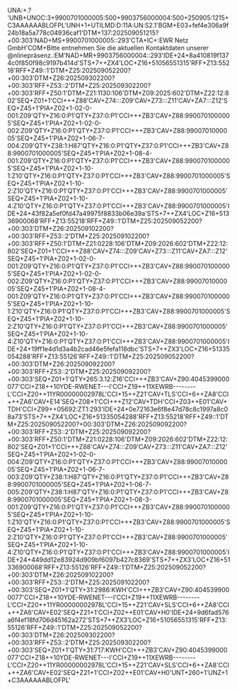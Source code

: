 UNA:+.? 'UNB+UNOC:3+9900701000005:500+9903756000004:500+250905:1215+C3AAAAAABLOFPL'UNH+1+UTILMD:D:11A:UN:S2.1'BGM+E03+fef4e306a9f24b18a5a778c04936caf1'DTM+137:202509051215?+00:303'NAD+MS+9900701000005::293'CTA+IC+:EWR Netz GmbH'COM+Bitte entnehmen Sie die aktuellen Kontaktdaten unserer @nlinepräsenz.:EM'NAD+MR+9903756000004::293'IDE+24+8a410819f1374c0f850f98c9197b414d'STS+7++ZX4'LOC+Z16+51056551315'RFF+Z13:55218'RFF+Z49::1'DTM+Z25:202509052200?+00:303'DTM+Z26:202509302200?+00:303'RFF+Z53::2'DTM+Z25:202509302200?+00:303'RFF+Z50:1'DTM+Z21:1130:106'DTM+Z09:2025:602'DTM+Z22:12:802'SEQ+Z01+1'CCI+++Z88'CAV+Z74:::Z09'CAV+Z73:::Z11'CAV+ZA7:::Z12'SEQ+Z45+1'PIA+Z02+1-02-0-001:Z09'QTY+Z16:0:P1'QTY+Z37:0:P1'CCI+++ZB3'CAV+Z88:9900701000005'SEQ+Z45+1'PIA+Z02+1-02-0-002:Z09'QTY+Z16:0:P1'QTY+Z37:0:P1'CCI+++ZB3'CAV+Z88:9900701000005'SEQ+Z45+1'PIA+Z02+1-06-7-004:Z09'QTY+Z38:1:H87'QTY+Z16:0:P1'QTY+Z37:0:P1'CCI+++ZB3'CAV+Z88:9900701000005'SEQ+Z45+1'PIA+Z02+1-08-4-001:Z09'QTY+Z16:0:P1'QTY+Z37:0:P1'CCI+++ZB3'CAV+Z88:9900701000005'SEQ+Z45+1'PIA+Z02+1-10-1:Z10'QTY+Z16:0:P1'QTY+Z37:0:P1'CCI+++ZB3'CAV+Z88:9900701000005'SEQ+Z45+1'PIA+Z02+1-10-2:Z10'QTY+Z16:0:P1'QTY+Z37:0:P1'CCI+++ZB3'CAV+Z88:9900701000005'SEQ+Z45+1'PIA+Z02+1-10-4:Z10'QTY+Z16:0:P1'QTY+Z37:0:P1'CCI+++ZB3'CAV+Z88:9900701000005'IDE+24+43f82a5ef0fd47a49975f8833b06e39a'STS+7++ZX4'LOC+Z16+51336900068'RFF+Z13:55218'RFF+Z49::1'DTM+Z25:202509052200?+00:303'DTM+Z26:202509102200?+00:303'RFF+Z53::2'DTM+Z25:202509102200?+00:303'RFF+Z50:1'DTM+Z21:0228:106'DTM+Z09:2026:602'DTM+Z22:12:802'SEQ+Z01+1'CCI+++Z88'CAV+Z74:::Z09'CAV+Z73:::Z11'CAV+ZA7:::Z12'SEQ+Z45+1'PIA+Z02+1-02-0-001:Z09'QTY+Z16:0:P1'QTY+Z37:0:P1'CCI+++ZB3'CAV+Z88:9900701000005'SEQ+Z45+1'PIA+Z02+1-02-0-002:Z09'QTY+Z16:0:P1'QTY+Z37:0:P1'CCI+++ZB3'CAV+Z88:9900701000005'SEQ+Z45+1'PIA+Z02+1-08-4-001:Z09'QTY+Z16:0:P1'QTY+Z37:0:P1'CCI+++ZB3'CAV+Z88:9900701000005'SEQ+Z45+1'PIA+Z02+1-10-1:Z10'QTY+Z16:0:P1'QTY+Z37:0:P1'CCI+++ZB3'CAV+Z88:9900701000005'SEQ+Z45+1'PIA+Z02+1-10-2:Z10'QTY+Z16:0:P1'QTY+Z37:0:P1'CCI+++ZB3'CAV+Z88:9900701000005'SEQ+Z45+1'PIA+Z02+1-10-4:Z10'QTY+Z16:0:P1'QTY+Z37:0:P1'CCI+++ZB3'CAV+Z88:9900701000005'IDE+24+19ff1e4d1d3a4b2cad46e5fefa118dbc'STS+7++ZX3'LOC+Z16+51335054288'RFF+Z13:55126'RFF+Z49::1'DTM+Z25:202509052200?+00:303'DTM+Z26:202509092200?+00:303'RFF+Z53::2'DTM+Z25:202509092200?+00:303'SEQ+Z01+1'QTY+265:3.12:Z16'CCI+++ZB3'CAV+Z90:4045399000077'CCI+Z18++10YDE-RWENET---I'CCI+Z19++11XEWRB--------L'CCI+Z20++11YR00000002978L'CCI+15++Z21'CAV+TLS'CCI+6++ZA8'CCI+++ZA6'CAV+E14'SEQ+Z08+1'CCI+++Z12'CAV+TDH'CCI+Z03++E01'CAV+TDH'CCI+Z99++05692:ZT1:293'IDE+24+0e72163e6f8e47d78c8c1997a8c08a73'STS+7++ZX4'LOC+Z16+51335054288'RFF+Z13:55218'RFF+Z49::1'DTM+Z25:202509052200?+00:303'DTM+Z26:202509092200?+00:303'RFF+Z53::2'DTM+Z25:202509092200?+00:303'RFF+Z50:1'DTM+Z21:0228:106'DTM+Z09:2026:602'DTM+Z22:12:802'SEQ+Z01+1'CCI+++Z88'CAV+Z74:::Z09'CAV+Z73:::Z11'CAV+ZA7:::Z12'SEQ+Z45+1'PIA+Z02+1-02-0-004:Z09'QTY+Z16:0:P1'QTY+Z37:0:P1'CCI+++ZB3'CAV+Z88:9900701000005'SEQ+Z45+1'PIA+Z02+1-06-7-003:Z09'QTY+Z38:1:H87'QTY+Z16:0:P1'QTY+Z37:0:P1'CCI+++ZB3'CAV+Z88:9900701000005'SEQ+Z45+1'PIA+Z02+1-06-7-005:Z09'QTY+Z38:1:H87'QTY+Z16:0:P1'QTY+Z37:0:P1'CCI+++ZB3'CAV+Z88:9900701000005'SEQ+Z45+1'PIA+Z02+1-08-3-001:Z09'QTY+Z16:0:P1'QTY+Z37:0:P1'CCI+++ZB3'CAV+Z88:9900701000005'SEQ+Z45+1'PIA+Z02+1-10-1:Z10'QTY+Z16:0:P1'QTY+Z37:0:P1'CCI+++ZB3'CAV+Z88:9900701000005'SEQ+Z45+1'PIA+Z02+1-10-2:Z10'QTY+Z16:0:P1'QTY+Z37:0:P1'CCI+++ZB3'CAV+Z88:9900701000005'SEQ+Z45+1'PIA+Z02+1-10-4:Z10'QTY+Z16:0:P1'QTY+Z37:0:P1'CCI+++ZB3'CAV+Z88:9900701000005'IDE+24+449dd12e83924d909bf6097b427c8369'STS+7++ZX3'LOC+Z16+51336900068'RFF+Z13:55126'RFF+Z49::1'DTM+Z25:202509052200?+00:303'DTM+Z26:202509102200?+00:303'RFF+Z53::2'DTM+Z25:202509102200?+00:303'SEQ+Z01+1'QTY+31:2986:KWH'CCI+++ZB3'CAV+Z90:4045399000077'CCI+Z18++10YDE-RWENET---I'CCI+Z19++11XEWRB--------L'CCI+Z20++11YR00000002978L'CCI+15++Z21'CAV+SLS'CCI+6++ZA8'CCI+++ZA6'CAV+E02'SEQ+Z21+1'CCI+Z02++E01'CAV+H0'IDE+24+9d6fad576a6f4ef18fd706d45162a272'STS+7++ZX3'LOC+Z16+51056551315'RFF+Z13:55126'RFF+Z49::1'DTM+Z25:202509052200?+00:303'DTM+Z26:202509302200?+00:303'RFF+Z53::2'DTM+Z25:202509302200?+00:303'SEQ+Z01+1'QTY+31:717:KWH'CCI+++ZB3'CAV+Z90:4045399000077'CCI+Z18++10YDE-RWENET---I'CCI+Z19++11XEWRB--------L'CCI+Z20++11YR00000002978L'CCI+15++Z21'CAV+SLS'CCI+6++ZA8'CCI+++ZA6'CAV+E02'SEQ+Z21+1'CCI+Z02++E01'CAV+H0'UNT+260+1'UNZ+1+C3AAAAAABLOFPL'